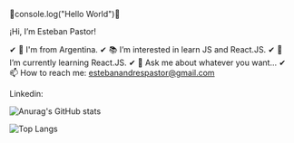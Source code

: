🎇console.log("Hello World")🎇

¡Hi, I’m Esteban Pastor!


 
✔ 📍 I'm from Argentina. 
✔ 📚 I’m interested in learn JS and React.JS.
✔ 🌱 I’m currently learning React.JS.
✔ 💬 Ask me about whatever you want...
✔ 📫 How to reach me: estebanandrespastor@gmail.com


Linkedin: <a href="https://www.linkedin.com/in/estebanandrespastor/"></a>


![Anurag's GitHub stats](https://github-readme-stats.vercel.app/api?username=estebanpastor&show_icons=true&theme=dracula)

![Top Langs](https://github-readme-stats.vercel.app/api/top-langs/?username=estebanpastor&theme=dracula)




